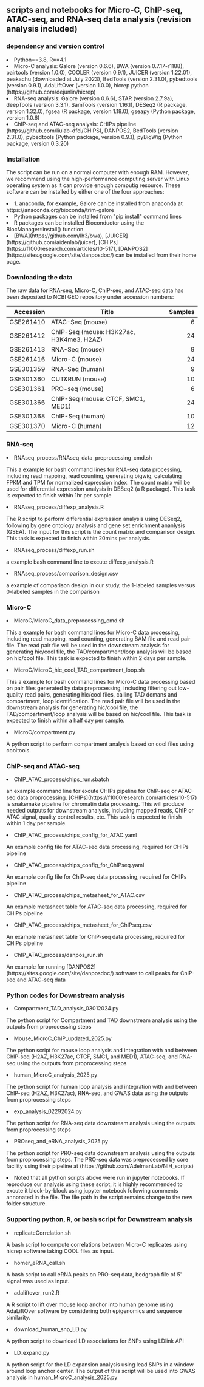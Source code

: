 ## scripts and notebooks for Micro-C, ChIP-seq, ATAC-seq, and RNA-seq data analysis (revision analysis included)
### dependency and version control
<li>Python==3.8, R==4.1</li>
<li>Micro-C analysis: Galore (version 0.6.6), BWA (version 0.7.17-r1188), pairtools (version 1.0.0), COOLER (version 0.9.1), JUICER (version 1.22.01), peakachu (downloaded at July 2023), BedTools (version 2.31.0), pybedtools (version 0.9.1), AdaLiftOver (version 1.0.0), hicrep python (https://github.com/dejunlin/hicrep)</li>
<li>RNA-seq analysis: Galore (version 0.6.6), STAR (version 2.7.9a), deepTools (version 3.3.1), SamTools (version 1.16.1), DESeq2 (R package, version 1.32.0), fgsea (R package, version 1.18.0), gseapy (Python package, version 1.0.6)</li>
<li>ChIP-seq and ATAC-seq analysis: CHIPs pipeline (https://github.com/liulab-dfci/CHIPS), DANPOS2, BedTools (version 2.31.0), pybedtools (Python package, version 0.9.1), pyBigWig (Python package, version 0.3.20)</li>

### Installation
The script can be run on a normal computer with enough RAM. However, we recommend using the high-performance computing server with Linux operating system as it can provide enough computig resource. These software can be installed by either one of the four approaches:
<li>1. anaconda, for example, Galore can be installed from anaconda at https://anaconda.org/bioconda/trim-galore</li>
<li>Python packages can be installed from "pip install" command lines</li>
<li>R packages can be installed Bioconductor using the BiocManager::install() function</li>
<li>[BWA](https://github.com/lh3/bwa), [JUICER](https://github.com/aidenlab/juicer), [CHIPs](https://f1000research.com/articles/10-517), [DANPOS2](https://sites.google.com/site/danposdoc/) can be installed from their home page.</li>

### Downloading the data
<p>The raw data for RNA-seq, Micro-C, ChIP-seq, and ATAC-seq data has been deposited to NCBI GEO repository under accession numbers:</p>

| Accession  | Title                                    | Samples |
|-----------:|------------------------------------------|--------:|
| GSE261410  | ATAC-Seq (mouse)                         |       6 |
| GSE261412  | ChIP-Seq (mouse: H3K27ac, H3K4me3, H2AZ) |      24 |
| GSE261413  | RNA-Seq (mouse)                          |       9 |
| GSE261416  | Micro-C (mouse)                          |      24 |
| GSE301359  | RNA-Seq (human)                          |       9 |
| GSE301360  | CUT&RUN (mouse)                          |      10 |
| GSE301361  | PRO-seq (mouse)                          |       6 |
| GSE301366  | ChIP-Seq (mouse: CTCF, SMC1, MED1)       |      24 |
| GSE301368  | ChIP-Seq (human)                         |      10 |
| GSE301370  | Micro-C (human)                          |      12 |

### RNA-seq
<li>RNAseq_process/RNAseq_data_preprocessing_cmd.sh</li>
<p>This a example for bash command lines for RNA-seq data processing, including read mapping, read counting, generating bigwig, calculating FPKM and TPM for normalized expression index. The count matrix will be used for differential expression analysis in DESeq2 (a R package). This task is expected to finish within 1hr per sample</p>

<li>RNAseq_process/diffexp_analysis.R</li>
<p>The R script to perform differential expression analysis using DESeq2, following by gene ontology analysis and gene set enrichment ananlysis (GSEA). The input for this script is the count matrix and comparison design. This task is expected to finish within 20mins per analysis.</p>

<li>RNAseq_process/diffexp_run.sh</li>
<p>a example bash command line to excute diffexp_analysis.R</p>

<li>RNAseq_process/comparison_design.csv</li>
<p>a example of comparison design in our study, the 1-labeled samples versus 0-labeled samples in the comparison</p>


### Micro-C
<li>MicroC/MicroC_data_preprocessing_cmd.sh</li>
<p>This a example for bash command lines for Micro-C data processing, including read mapping, read counting, generating BAM file and read pair file. The read pair file will be used in the downstream analysis for generating hic/cool file, the TAD/compartment/loop analysis will be based on hic/cool file. This task is expected to finish within 2 days per sample.</p>

<li>MicroC/MicroC_hic_cool_TAD_compartment_loop.sh</li>
<p>This a example for bash command lines for Micro-C data processing based on pair files generated by data preprocessing, including filtering out low-quality read pairs, generating hic/cool files, calling TAD domans and compartment, loop identification. The read pair file will be used in the downstream analysis for generating hic/cool file, the TAD/compartment/loop analysis will be based on hic/cool file. This task is expected to finish within a half day per sample.</p>

<li>MicroC/compartment.py</li>
<p>A python script to perform compartment analysis based on cool files using cooltools.</p>

### ChIP-seq and ATAC-seq
<li>ChIP_ATAC_process/chips_run.sbatch</li>
<p>an example command line for excute CHIPs pipeline for ChIP-seq or ATAC-seq data proprocessing. [CHIPs](https://f1000research.com/articles/10-517) is snakemake pipeline for chromatin data processing. This will produce needed outputs for downstream analysis, including mapped reads, ChIP or ATAC signal, quality control results, etc. This task is expected to finish within 1 day per sample.</p>

<li>ChIP_ATAC_process/chips_config_for_ATAC.yaml</li>
<p>An example config file for ATAC-seq data processing, required for CHIPs pipeline</p>

<li>ChIP_ATAC_process/chips_config_for_ChIPseq.yaml</li>
<p>An example config file for ChIP-seq data processing, required for CHIPs pipeline</p>

<li>ChIP_ATAC_process/chips_metasheet_for_ATAC.csv</li>
<p>An example metasheet table for ATAC-seq data processing, required for CHIPs pipeline</p>

<li>ChIP_ATAC_process/chips_metasheet_for_ChIPseq.csv</li>
<p>An example metasheet table for ChIP-seq data processing, required for CHIPs pipeline</p>

<li>ChIP_ATAC_process/danpos_run.sh</li>
<p>An example for running [DANPOS2](https://sites.google.com/site/danposdoc/) software to call peaks for ChIP-seq and ATAC-seq data</p>

### Python codes for Downstream analysis
<li>Compartment_TAD_analysis_03012024.py</li>
<p>The python script for Compartment and TAD downstream analysis using the outputs from proprocessing steps</p>

<li>Mouse_MicroC_ChIP_updated_2025.py</li>
<p>The python script for mouse loop analysis and integration with and between ChIP-seq (H2AZ, H3K27ac, CTCF, SMC1, and MED1), ATAC-seq, and RNA-seq using the outputs from proprocessing steps</p>

<li>human_MicroC_analysis_2025.py</li>
<p>The python script for human loop analysis and integration with and between ChIP-seq (H2AZ, H3K27ac), RNA-seq, and GWAS data using the outputs from proprocessing steps</p>

<li>exp_analysis_02292024.py</li>
<p>The python script for RNA-seq data downstream analysis using the outputs from proprocessing steps</p>

<li>PROseq_and_eRNA_analysis_2025.py</li>
<p>The python script for PRO-seq data downstream analysis using the outputs from proprocessing steps. The PRO-seq data was preprocessed by core facility using their pipeline at (https://github.com/AdelmanLab/NIH_scripts)</p>
<li>Noted that all python scripts above were run in jupyter notebooks. If reproduce our analysis using these script, it is highly recommended to excute it block-by-block using jupyter notebook following comments annonated in the file. The file path in the script remains change to the new folder structure. </li>

### Supporting python, R, or bash script for Downstream analysis
<li>replicateCorrelation.sh</li>
<p>A bash script to compute correlations between Micro-C replicates using hicrep software taking COOL files as input.</p>

<li>homer_eRNA_call.sh</li>
<p>A bash script to call eRNA peaks on PRO-seq data, bedgraph file of 5' signal was used as input.</p>

<li>adaliftover_run2.R</li>
<p>A R script to lift over mouse loop anchor into human genome using AdaLiftOver software by considering both epigenomics and sequence similarity.</p>

<li>download_human_snp_LD.py</li>
<p>A python script to download LD associations for SNPs using LDlink API</p>

<li>LD_expand.py</li>
<p>A python script for the LD expansion analysis using lead SNPs in a window around loop anchor center. The output of this script will be used into GWAS analysis in human_MicroC_analysis_2025.py</p>

